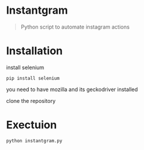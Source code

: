 # Instantgram
> Python script to automate instagram actions

# Installation
install selenium
```
pip install selenium
```
you need to have mozilla and its geckodriver installed

clone the repository


# Exectuion
```
python instantgram.py
```
